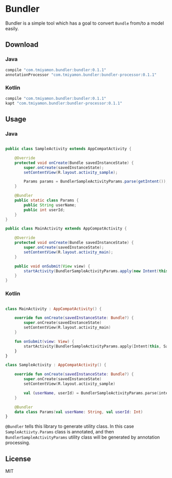 Bundler
============

Bundler is a simple tool which has a goal to convert `Bundle` from/to a model easily.

## Download

### Java

```gradle
compile "com.tmiyamon.bundler:bundler:0.1.1"
annotationProcessor "com.tmiyamon.bundler:bundler-processor:0.1.1"
```

### Kotlin

```gradle
compile "com.tmiyamon.bundler:bundler:0.1.1"
kapt "com.tmiyamon.bundler:bundler-processor:0.1.1"
```

## Usage

### Java

```java

public class SampleActivity extends AppCompatActivity {

    @Override
    protected void onCreate(Bundle savedInstanceState) {
        super.onCreate(savedInstanceState);
        setContentView(R.layout.activity_sample);

        Params params = BundlerSampleActivityParams.parse(getIntent());
    }

    @Bundler
    public static class Params {
        public String userName;
        public int userId;
    }
}

public class MainActivity extends AppCompatActivity {

    @Override
    protected void onCreate(Bundle savedInstanceState) {
        super.onCreate(savedInstanceState);
        setContentView(R.layout.activity_main);
    }

    public void onSubmit(View view) {
        startActivity(BundlerSampleActivityParams.apply(new Intent(this, SampleActivity.class), "name", 1));
    }
}
```

### Kotlin

```kotlin

class MainActivity : AppCompatActivity() {

    override fun onCreate(savedInstanceState: Bundle?) {
        super.onCreate(savedInstanceState)
        setContentView(R.layout.activity_main)
    }

    fun onSubmit(view: View) {
        startActivity(BundlerSampleActivityParams.apply(Intent(this, SampleActivity::class.java), "name", 1));
    }
}

class SampleActivity : AppCompatActivity() {

    override fun onCreate(savedInstanceState: Bundle?) {
        super.onCreate(savedInstanceState)
        setContentView(R.layout.activity_sample)

        val (userName, userId) = BundlerSampleActivityParams.parse(intent)
    }

    @Bundler
    data class Params(val userName: String, val userId: Int)
}
```

`@Bundler` tells this library to generate utility class. In this case `SampleActiivty.Params` class is annotated, and then `BundlerSampleActivityParams` utility class will be generated by annotation processing.

## License
MIT
